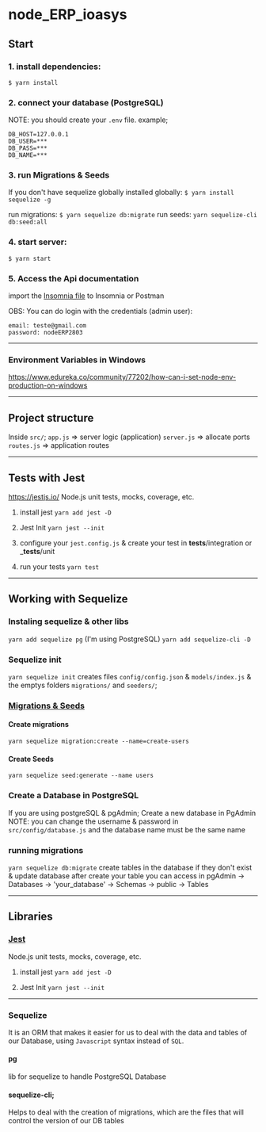 # node_ERP_ioasys

## Start
### 1. install dependencies:
``$ yarn install``

### 2. connect your database (PostgreSQL)

NOTE: you should create your `.env` file.
example; 
```
DB_HOST=127.0.0.1
DB_USER=***
DB_PASS=***
DB_NAME=***
```

### 3. run Migrations & Seeds
If you don't have sequelize globally installed globally: ``$ yarn install sequelize -g``

run migrations: ``$ yarn sequelize db:migrate``
run seeds: ``yarn sequelize-cli db:seed:all``

### 4. start server:
``$ yarn start``

### 5. Access the Api documentation
import the [Insomnia file](api_documentation/Insomnia_2022-03-28.json) to Insomnia or Postman

OBS: You can do login with the credentials (admin user): 
```
email: teste@gmail.com
password: nodeERP2803
```

-----------
### Environment Variables in Windows
https://www.edureka.co/community/77202/how-can-i-set-node-env-production-on-windows

----------

## Project structure
Inside `src/`;
``app.js`` => server logic (application)
``server.js`` => allocate ports
``routes.js`` => application routes

-----------

## Tests with Jest
https://jestjs.io/
Node.js unit tests, mocks, coverage, etc.

1. install jest
``yarn add jest -D``

2. Jest Init
``yarn jest --init``

3. configure your `jest.config.js` & create your test in __tests__/integration or ___tests__/unit
4. run your tests
``yarn test``

----------------------------------------------
## Working with Sequelize
### Instaling sequelize & other libs
``yarn add sequelize pg`` (I'm using PostgreSQL)
``yarn add sequelize-cli -D``

### Sequelize init
``yarn sequelize init``
creates files `config/config.json` & `models/index.js` & the emptys folders `migrations/` and `seeders/`;

### [Migrations & Seeds](https://medium.com/@diomalta/migrations-e-seeders-no-sequelizejs-67ba3571ed0e)
#### Create migrations
``yarn sequelize migration:create --name=create-users``

#### Create Seeds
``yarn sequelize seed:generate --name users``

### Create a Database in PostgreSQL
If you are using postgreSQL & pgAdmin;
Create a new database in PgAdmin
NOTE: you can change the username & password in `src/config/database.js` and the database name must be the same name

### running migrations
``yarn sequelize db:migrate``
create tables in the database if they don't exist & update database
after create your table you can access in pgAdmin -> Databases -> 'your_database' -> Schemas -> public -> Tables

------------------------------------

## Libraries

### [Jest](https://jestjs.io/)

Node.js unit tests, mocks, coverage, etc.

1. install jest
``yarn add jest -D``

2. Jest Init
``yarn jest --init``

---------
### Sequelize
It is an ORM that makes it easier for us to deal with the data and tables of our Database, using `Javascript` syntax instead of `SQL`.

#### pg
lib for sequelize to handle PostgreSQL Database

#### sequelize-cli;
Helps to deal with the creation of migrations, which are the files that will control the version of our DB tables